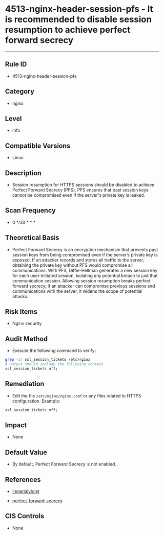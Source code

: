 # 4513-nginx-header-session-pfs - It is recommended to disable session resumption to achieve perfect forward secrecy

---

## Rule ID

- 4513-nginx-header-session-pfs


## Category

- nginx


## Level

- info


## Compatible Versions

- Linux


## Description

- Session resumption for HTTPS sessions should be disabled to achieve Perfect Forward Secrecy (PFS). PFS ensures that past session keys cannot be compromised even if the server's private key is leaked.


## Scan Frequency

- 0 */30 * * *


## Theoretical Basis

- Perfect Forward Secrecy is an encryption mechanism that prevents past session keys from being compromised even if the server’s private key is exposed. If an attacker records and stores all traffic to the server, obtaining the private key without PFS would compromise all communications. With PFS, Diffie-Hellman generates a new session key for each user-initiated session, isolating any potential breach to just that communication session. Allowing session resumption breaks perfect forward secrecy; if an attacker can compromise previous sessions and communications with the server, it widens the scope of potential attacks.


## Risk Items

- Nginx security


## Audit Method

- Execute the following command to verify:

```bash
grep -ir ssl_session_tickets /etc/nginx
# Output should include the following content
ssl_session_tickets off;
```


## Remediation

- Edit the file `/etc/nginx/nginx.conf` or any files related to HTTPS configuration. Example:
```bash
ssl_session_tickets off;
```


## Impact

- None


## Default Value

- By default, Perfect Forward Secrecy is not enabled.


## References

- [imperialviolet](https://www.imperialviolet.org/2013/06/27/botchingpfs.html)

- [perfect-forward-secrecy](https://scotthelme.co.uk/perfect-forward-secrecy/)


## CIS Controls

- None